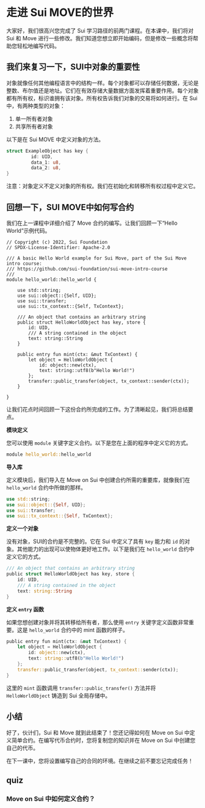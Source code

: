 # 走进 Sui MOVE的世界

大家好，我们很高兴您完成了 Sui 学习路径的前两门课程。在本课中，我们将对 Sui 和 Move 进行一些修改。我们知道您想立即开始编码，但是修改一些概念将帮助您轻松地编写代码。

## 我们来复习一下，SUI中对象的重要性

对象就像任何其他编程语言中的结构一样。每个对象都可以存储任何数据，无论是整数、布尔值还是地址。它们在有效存储大量数据方面发挥着重要作用。每个对象都有所有权，标识谁拥有该对象。所有权告诉我们对象的交易将如何进行。在 Sui 中，有两种类型的对象：

1.  单一所有者对象
2.  共享所有者对象

以下是在  Sui MOVE 中定义对象的方法。

```rust
struct ExampleObject has key {
		 id: UID,
		 data_1: u8,
		 data_2: u8,
}
```

注意：对象定义不定义对象的所有权。我们在初始化和转移所有权过程中定义它。

## 回想一下，SUI MOVE中如何写合约

我们在上一课程中详细介绍了 Move 合约的编写。让我们回顾一下“Hello World”示例代码。

```move
// Copyright (c) 2022, Sui Foundation
// SPDX-License-Identifier: Apache-2.0

/// A basic Hello World example for Sui Move, part of the Sui Move intro course:
/// https://github.com/sui-foundation/sui-move-intro-course
/// 
module hello_world::hello_world {

    use std::string;
    use sui::object::{Self, UID};
    use sui::transfer;
    use sui::tx_context::{Self, TxContext};

    /// An object that contains an arbitrary string
    public struct HelloWorldObject has key, store {
        id: UID,
        /// A string contained in the object
        text: string::String
    }

    public entry fun mint(ctx: &mut TxContext) {
        let object = HelloWorldObject {
            id: object::new(ctx),
            text: string::utf8(b"Hello World!")
        };
        transfer::public_transfer(object, tx_context::sender(ctx));
    }

}
```

让我们花点时间回顾一下这份合约所完成的工作。为了清晰起见，我们将总结要点。

 **模块定义**

您可以使用 `module` 关键字定义合约。以下是您在上面的程序中定义它的方式。

```rust
module hello_world::hello_world
```

 **导入库**

定义模块后，我们导入在 Move on Sui 中创建合约所需的重要库，就像我们在 `hello_world` 合约中所做的那样。

```rust
use std::string;
use sui::object::{Self, UID};
use sui::transfer;
use sui::tx_context::{Self, TxContext};
```

 **定义一个对象**

没有对象，SUI的合约是不完整的。它在 Sui 中定义了具有 `key` 能力和 `id` 的对象。其他能力的出现可以使物体更好地工作。以下是我们在 `hello_world` 合约中定义它的方式。

```rust
/// An object that contains an arbitrary string
public struct HelloWorldObject has key, store {
    id: UID,
    /// A string contained in the object
    text: string::String
}
```

**定义 `entry` 函数**

如果您想创建对象并将其转移给所有者，那么使用 `entry` 关键字定义函数非常重要。这是 `hello_world` 合约中的 mint 函数的样子。

```rust
public entry fun mint(ctx: &mut TxContext) {
    let object = HelloWorldObject {
        id: object::new(ctx),
        text: string::utf8(b"Hello World!")
    };
    transfer::public_transfer(object, tx_context::sender(ctx));
}
```

这里的 `mint` 函数调用 `transfer::public_transfer()` 方法并将 `HelloWorldObject` 铸造到 Sui 全局存储中。

## 小结

好了，伙计们，Sui 和 Move 就到此结束了！您还记得如何在 Move on Sui 中定义简单合约。在编写代币合约时，您将复制您的知识并在 Move on Sui 中创建您自己的代币。

在下一课中，您将设置编写自己的合同的环境。在继续之前不要忘记完成任务！

## quiz

### Move on Sui 中如何定义合约？